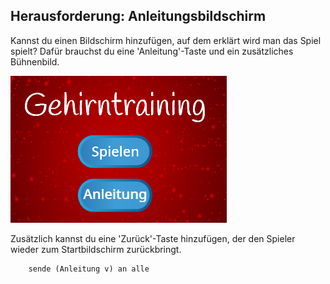 ## Herausforderung: Anleitungsbildschirm

Kannst du einen Bildschirm hinzufügen, auf dem erklärt wird man das Spiel spielt? Dafür brauchst du eine 'Anleitung'-Taste und ein zusätzliches Bühnenbild.

![Screenshot](images/brain-instructions.png)

Zusätzlich kannst du eine 'Zurück'-Taste hinzufügen, der den Spieler wieder zum Startbildschirm zurückbringt.

```blocks3
    sende (Anleitung v) an alle
```